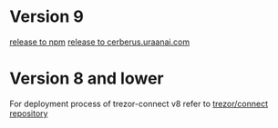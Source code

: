 # Version 9

[release to npm](../../releases/connect-npm.md)
[release to cerberus.uraanai.com](../../releases/connect-cerberus.uraanai.com.md)

# Version 8 and lower

For deployment process of trezor-connect v8 refer to [trezor/connect repository](https://github.com/Cerberus-Wallet/connect/blob/develop/docs/deployment/index.md)
